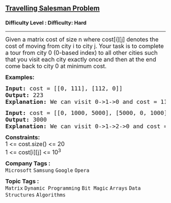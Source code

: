 <h2><a href="https://www.geeksforgeeks.org/problems/travelling-salesman-problem2732/1?itm_source=geeksforgeeks&itm_medium=article&itm_campaign=practice_card">Travelling Salesman Problem</a></h2><h3>Difficulty Level : Difficulty: Hard</h3><hr><div class="problems_problem_content__Xm_eO"><p><span style="font-size: 18px;">Given a matrix cost of size n where cost[i][j] denotes the cost of moving from city i to city j. Your task is to complete a tour from city 0 (0-based index) to all other cities such that you visit each city exactly once and then at the end come back to city 0 at minimum cost.</span></p>
<p><span style="font-size: 18px;"><strong>Examples:</strong></span></p>
<pre><span style="font-size: 18px;"><strong>Input: </strong>cost = [[0, 111], [112, 0]]
<strong>Output: </strong>223
<strong>Explanation: </strong>We can visit 0-&gt;1-&gt;0 and cost = 111 + 112.</span>
</pre>
<pre><span style="font-size: 18px;"><strong>Input: </strong>cost = [[0, 1000, 5000], [5000, 0, 1000], [1000, 5000, 0]]
<strong>Output: </strong>3000
<strong>Explanation: </strong>We can visit 0-&gt;1-&gt;2-&gt;0 and cost = 1000+1000+1000 = 3000</span>
</pre>
<p><span style="font-size: 18px;"><strong>Constraints:</strong><br>1 &lt;= cost.size() &lt;= 20<br>1 &lt;= cost[i][j] &lt;= 10<sup>3</sup></span></p></div><p><span style=font-size:18px><strong>Company Tags : </strong><br><code>Microsoft</code>&nbsp;<code>Samsung</code>&nbsp;<code>Google</code>&nbsp;<code>Opera</code>&nbsp;<br><p><span style=font-size:18px><strong>Topic Tags : </strong><br><code>Matrix</code>&nbsp;<code>Dynamic Programming</code>&nbsp;<code>Bit Magic</code>&nbsp;<code>Arrays</code>&nbsp;<code>Data Structures</code>&nbsp;<code>Algorithms</code>&nbsp;
